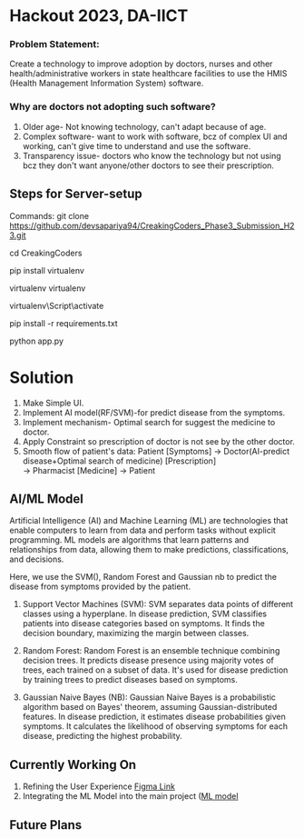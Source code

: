 
# Hackout 2023, DA-IICT

### Problem Statement:   
Create a technology to improve adoption by doctors, nurses and other health/administrative workers in state healthcare facilities to use the HMIS (Health Management Information System) software.

### Why are doctors not adopting such software?
1) Older age- Not knowing technology, can't adapt because of age.
2) Complex software- want to work with software, bcz of complex UI and working, can't give time to understand and use the software.
3) Transparency issue- doctors who know the technology but not using bcz they don't want anyone/other doctors to see their prescription.

## Steps for Server-setup
Commands:
git clone https://github.com/devsapariya94/CreakingCoders_Phase3_Submission_H23.git

cd CreakingCoders

pip install virtualenv

virtualenv virtualenv

virtualenv\Script\activate

pip install -r requirements.txt

python app.py
# Solution
1. Make Simple UI.
2. Implement AI model(RF/SVM)-for predict disease from the symptoms.
3. Implement mechanism- Optimal search for suggest the medicine to doctor. 
4. Apply Constraint so prescription of doctor is not see by the other doctor.
5. Smooth flow of patient's data:
Patient [Symptoms] 
-> 
Doctor(AI-predict disease+Optimal search of medicine) [Prescription]         
->
Pharmacist [Medicine] 
->
Patient 


## AI/ML Model
Artificial Intelligence (AI) and Machine Learning (ML) are technologies that enable computers to learn from data and perform tasks without explicit programming. ML models are algorithms that learn patterns and relationships from data, allowing them to make predictions, classifications, and decisions.

Here, we use the SVM(), Random Forest and Gaussian nb to predict the disease from symptoms provided by the patient.

1. Support Vector Machines (SVM):
SVM separates data points of different classes using a hyperplane. In disease prediction, SVM classifies patients into disease categories based on symptoms. It finds the decision boundary, maximizing the margin between classes.

2. Random Forest:
Random Forest is an ensemble technique combining decision trees. It predicts disease presence using majority votes of trees, each trained on a subset of data. It's used for disease prediction by training trees to predict diseases based on symptoms.

3. Gaussian Naive Bayes (NB):
Gaussian Naive Bayes is a probabilistic algorithm based on Bayes' theorem, assuming Gaussian-distributed features. In disease prediction, it estimates disease probabilities given symptoms. It calculates the likelihood of observing symptoms for each disease, predicting the highest probability.

## Currently Working On

1.  Refining the User Experience [Figma Link](https://www.figma.com/file/hncKZRmPf7TyfbGVGzhq0g/Hackout?type=design&node-id=0-1&mode=design&t=GLcxEuiqlTqRocqH-0)
2.  Integrating the ML Model into the main project ([ML model](https://github.com/devsapariya94/CreakingCoders_Phase3_Submission_H23/blob/main/ML%20Model%20to%20Predict%20the%20possible%20dicease.ipynb)

## Future Plans
